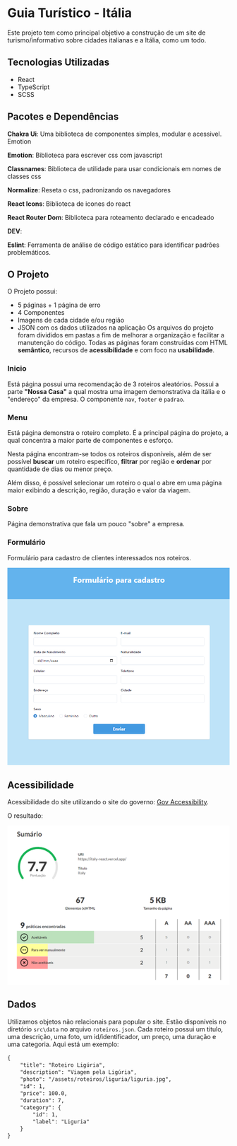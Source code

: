 # Guia Turístico - Itália
Este projeto tem como principal objetivo a construção de um site de turismo/informativo sobre cidades italianas e a Itália, como um todo.

## Tecnologias Utilizadas

- React
- TypeScript
- SCSS

## Pacotes e Dependências

**Chakra Ui**: Uma biblioteca de componentes simples, modular e acessivel.
Emotion

**Emotion**: Biblioteca para escrever css com javascript

**Classnames**: Biblioteca de utilidade para usar condicionais em nomes de classes css

**Normalize**: Reseta o css, padronizando os navegadores

**React Icons**: Biblioteca de icones do react

**React Router Dom**: Biblioteca para roteamento declarado e encadeado

**DEV**:

**Eslint**: Ferramenta de análise de código estático para identificar padrões problemáticos.

## O Projeto
O Projeto possui:
- 5 páginas + 1 página de erro
- 4 Componentes
- Imagens de cada cidade e/ou região
- JSON com os dados utilizados na aplicação
Os arquivos do projeto foram divididos em pastas a fim de melhorar a organização e facilitar a manutenção do código.
Todas as páginas foram construídas com HTML **semântico**, recursos de **acessibilidade** e com foco na **usabilidade**.

### Inicio
Está página possui uma recomendação de 3 roteiros aleatórios. 
Possui a parte **"Nossa Casa"** a qual mostra uma imagem demonstrativa da itália e o "endereço" da empresa.
O componente `nav`, `footer` e `padrao`.

### Menu
Está página demonstra o roteiro completo. É a principal página do projeto, a qual concentra a maior parte de componentes e esforço.

Nesta página encontram-se todos os roteiros disponíveis, além de ser possível **buscar** um roteiro especifíco, **filtrar** por região e **ordenar** por quantidade de dias ou menor preço.

Além disso, é possível selecionar um roteiro o qual o abre em uma página maior exibindo a descrição, região, duração e valor da viagem.

### Sobre
Página demonstrativa que fala um pouco "sobre" a empresa.

### Formulário
Formulário para cadastro de clientes interessados nos roteiros.

![Formulário](./public/assets/formulario.png)

## Acessibilidade

Acessibilidade do site utilizando o site do governo: [Gov Accessibility](https://www.acessibilidade.gov.pt/).

O resultado:

![Accessibility](./public/assets/acessibiliade.png)

## Dados

Utilizamos objetos não relacionais para popular o site. Estão disponíveis no diretório `src\data` no arquivo `roteiros.json`.
Cada roteiro possui um titulo, uma descrição, uma foto, um id/identificador, um preço, uma duração e uma categoria.
Aqui está um exemplo:
```
{
	"title": "Roteiro Ligúria",
	"description": "Viagem pela Ligúria",
	"photo": "/assets/roteiros/liguria/liguria.jpg",
	"id": 1,
	"price": 100.0,
	"duration": 7,
	"category": {
		"id": 1,
		"label": "Liguria"
	}
}
```